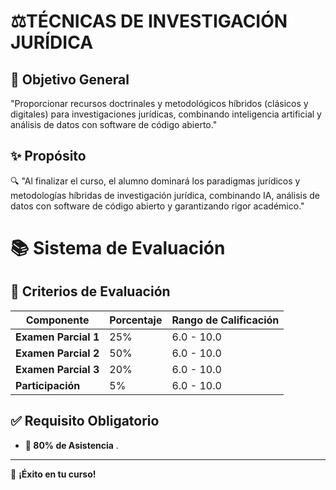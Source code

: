 # ⚖️**TÉCNICAS DE INVESTIGACIÓN JURÍDICA**  

## 🎯 **Objetivo General**  
"Proporcionar recursos doctrinales y metodológicos híbridos (clásicos y digitales) para investigaciones jurídicas, combinando inteligencia artificial y análisis de datos con software de código abierto." 

## ✨ **Propósito**  
🔍 "Al finalizar el curso, el alumno dominará los paradigmas jurídicos y metodologías híbridas de investigación jurídica, combinando IA, análisis de datos con software de código abierto y garantizando rigor académico."

# 📚 **Sistema de Evaluación**  

## 📌 **Criterios de Evaluación**  

| **Componente**         | **Porcentaje** | **Rango de Calificación** |  
|------------------------|---------------|--------------------------|  
| **Examen Parcial 1**   | 25%           | 6.0 - 10.0               |  
| **Examen Parcial 2**   | 50%           | 6.0 - 10.0               |  
| **Examen Parcial 3**   | 20%           | 6.0 - 10.0               |  
| **Participación**      | 5%            | 6.0 - 10.0               |  


## ✅ **Requisito Obligatorio**  
- **📅 80% de Asistencia** .  

---

🚀 **¡Éxito en tu curso!**
